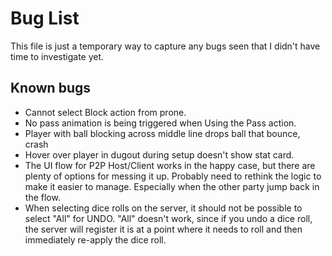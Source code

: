 # Bug List

This file is just a temporary way to capture any bugs seen that I didn't have time to investigate yet.

## Known bugs

- Cannot select Block action from prone.
- No pass animation is being triggered when Using the Pass action.
- Player with ball blocking across middle line drops ball that bounce, crash
- Hover over player in dugout during setup doesn't show stat card.
- The UI flow for P2P Host/Client works in the happy case, but there are plenty of options
  for messing it up. Probably need to rethink the logic to make it easier to manage. Especially
  when the other party jump back in the flow.
- When selecting dice rolls on the server, it should not be possible to select "All" for UNDO.
  "All" doesn't work, since if you undo a dice roll, the server will register it is at a point where
  it needs to roll and then immediately re-apply the dice roll.
